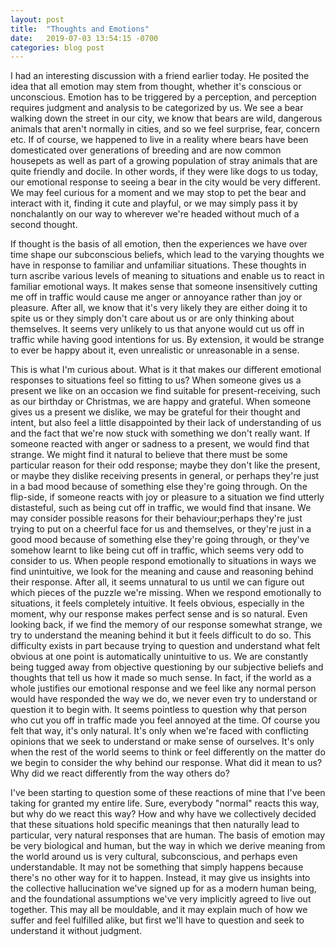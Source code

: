 ```yaml
---
layout: post
title:  "Thoughts and Emotions"
date:   2019-07-03 13:54:15 -0700
categories: blog post
---
```


I had an interesting discussion with a friend earlier today. He posited the idea that all emotion may stem from thought, whether it's conscious or unconscious. Emotion has to be triggered by a perception, and perception requires judgment and analysis to be categorized by us. We see a bear walking down the street in our city, we know that bears are wild, dangerous animals that aren't normally in cities, and so we feel surprise, fear, concern etc. If of course, we happened to live in a reality where bears have been domesticated over generations of breeding and are now common housepets as well as part of a growing population of stray animals that are quite friendly and docile. In other words, if they were like dogs to us today, our emotional response to seeing a bear in the city would be very different. We may feel curious for a moment and we may stop to pet the bear and interact with it, finding it cute and playful, or we may simply pass it by nonchalantly on our way to wherever we're headed without much of a second thought. 

If thought is the basis of all emotion, then the experiences we have over time shape our subconscious beliefs, which lead to the varying thoughts we have in response to familiar and unfamiliar situations. These thoughts in turn ascribe various levels of meaning to situations and enable us to react in familiar emotional ways. It makes sense that someone insensitively cutting me off in traffic would cause me anger or annoyance rather than joy or pleasure. After all, we know that it's very likely they are either doing it to spite us or they simply don't care about us or are only thinking about themselves. It seems very unlikely to us that anyone would cut us off in traffic while having good intentions for us. By extension, it would be strange to ever be happy about it, even unrealistic or unreasonable in a sense.

This is what I'm curious about. What is it that makes our different emotional responses to situations feel so fitting to us? When someone gives us a present we like on an occasion we find suitable for present-receiving, such as our birthday or Christmas, we are happy and grateful. When someone gives us a present we dislike, we may be grateful for their thought and intent, but also feel a little disappointed by their lack of understanding of us and the fact that we're now stuck with something we don't really want. If someone reacted with anger or sadness to a present, we would find that strange. We might find it natural to believe that there must be some particular reason for their odd response; maybe they don't like the present, or maybe they dislike receiving presents in general, or perhaps they're just in a bad mood because of something else they're going through. On the flip-side, if someone reacts with joy or pleasure to a situation we find utterly distasteful, such as being cut off in traffic, we would find that insane. We may consider possible reasons for their behaviour;perhaps they're just trying to put on a cheerful face for us and themselves, or they're just in a good mood because of something else they're going through, or they've somehow learnt to like being cut off in traffic, which seems very odd to consider to us. When people respond emotionally to situations in ways we find unintuitive, we look for the meaning and cause and reasoning behind their response. After all, it seems unnatural to us until we can figure out which pieces of the puzzle we're missing. When we respond emotionally to situations, it feels completely intuitive. It feels obvious, especially in the moment, why our response makes perfect sense and is so natural. Even looking back, if we find the memory of our response somewhat strange, we try to understand the meaning behind it but it feels difficult to do so. This difficulty exists in part because trying to question and understand what felt obvious at one point is automatically unintuitive to us. We are constantly being tugged away from objective questioning by our subjective beliefs and thoughts that tell us how it made so much sense. In fact, if the world as a whole justifies our emotional response and we feel like any normal person would have responded the way we do, we never even try to understand or question it to begin with. It seems pointless to question why that person who cut you off in traffic made you feel annoyed at the time. Of course you felt that way, it's only natural. It's only when we're faced with conflicting opinions that we seek to understand or make sense of ourselves. It's only when the rest of the world seems to think or feel differently on the matter do we begin to consider the why behind our response. What did it mean to us? Why did we react differently from the way others do? 

I've been starting to question some of these reactions of mine that I've been taking for granted my entire life. Sure, everybody "normal" reacts this way, but why do we react this way? How and why have we collectively decided that these situations hold specific meanings that then naturally lead to particular, very natural responses that are human. The basis of emotion may be very biological and human, but the way in which we derive meaning from the world around us is very cultural, subconscious, and perhaps even understandable. It may not be something that simply happens because there's no other way for it to happen. Instead, it may give us insights into the collective hallucination we've signed up for as a modern human being, and the foundational assumptions we've very implicitly agreed to live out together. This may all be mouldable, and it may explain much of how we suffer and feel fulfilled alike, but first we'll have to question and seek to understand it without judgment. 